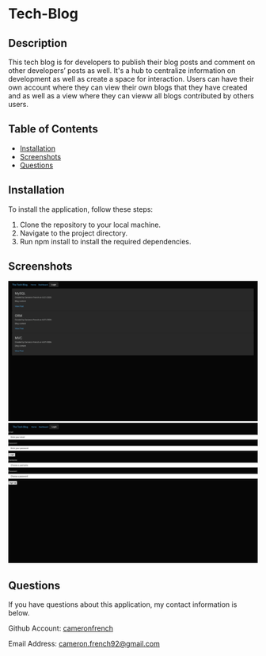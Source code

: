   # Tech-Blog
  ## Description
  This tech blog is for developers to publish their blog posts and comment on other developers’ posts as well. It's a hub to centralize information on development as well as create a space for interaction. Users can have their own account where they can view their own blogs that they have created and as well as a view where they can vieww all blogs contributed by others users. 
  ## Table of Contents
  - [Installation](#installation)
  - [Screenshots](#screenshots)
  - [Questions](#questions)
  
  ## Installation
  To install the application, follow these steps:

  1. Clone the repository to your local machine.
  2. Navigate to the project directory.
  3. Run npm install to install the required dependencies.

  ## Screenshots
  ![screenshot](./public/images/techblog1.png)
  ![screenshot](./public/images/techblog2.png)


  ## Questions

  If you have questions about this application, my contact information is below. 

  Github Account: [cameronfrench](https://github.com/cameronfrench)
  
  Email Address: [cameron.french92@gmail.com](mailto:cameron.french92@gmail.com)
  
  